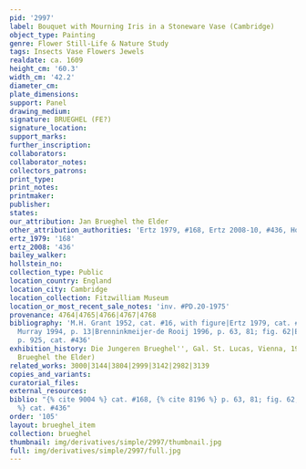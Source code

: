 ```yaml
---
pid: '2997'
label: Bouquet with Mourning Iris in a Stoneware Vase (Cambridge)
object_type: Painting
genre: Flower Still-Life & Nature Study
tags: Insects Vase Flowers Jewels
realdate: ca. 1609
height_cm: '60.3'
width_cm: '42.2'
diameter_cm: 
plate_dimensions: 
support: Panel
drawing_medium: 
signature: BRUEGHEL (FE?)
signature_location: 
support_marks: 
further_inscription: 
collaborators: 
collaborator_notes: 
collectors_patrons: 
print_type: 
print_notes: 
printmaker: 
publisher: 
states: 
our_attribution: Jan Brueghel the Elder
other_attribution_authorities: 'Ertz 1979, #168, Ertz 2008-10, #436, Honig database'
ertz_1979: '168'
ertz_2008: '436'
bailey_walker: 
hollstein_no: 
collection_type: Public
location_country: England
location_city: Cambridge
location_collection: Fitzwilliam Museum
location_or_most_recent_sale_notes: 'inv. #PD.20-1975'
provenance: 4764|4765|4766|4767|4768
bibliography: 'M.H. Grant 1952, cat. #16, with figure|Ertz 1979, cat. #168|Groen &
  Murray 1994, p. 13|Brenninkmeijer-de Rooij 1996, p. 63, 81; fig. 62|Ertz 2008-10,
  p. 925, cat. #436'
exhibition_history: Die Jungeren Brueghel'', Gal. St. Lucas, Vienna, 1935 (as Jan
  Brueghel the Elder)
related_works: 3000|3144|3804|2999|3142|2982|3139
copies_and_variants: 
curatorial_files: 
external_resources: 
biblio: "{% cite 9004 %} cat. #168, {% cite 8196 %} p. 63, 81; fig. 62, {% cite 8900
  %} cat. #436"
order: '105'
layout: brueghel_item
collection: brueghel
thumbnail: img/derivatives/simple/2997/thumbnail.jpg
full: img/derivatives/simple/2997/full.jpg
---
```

